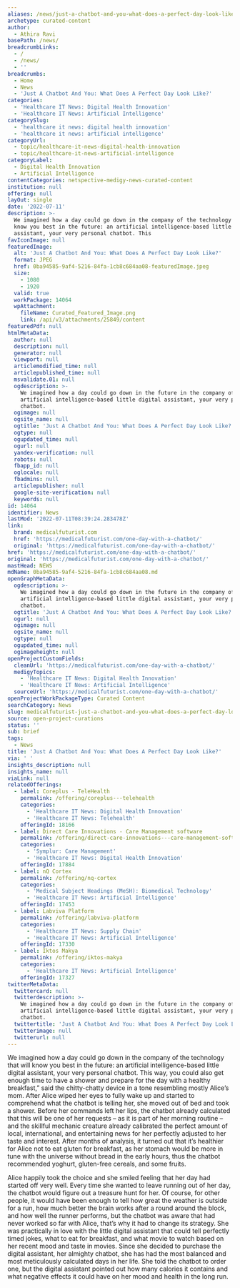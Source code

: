 ```yaml
---
aliases: /news/just-a-chatbot-and-you-what-does-a-perfect-day-look-like
archetype: curated-content
author:
  - Athira Ravi
basePath: /news/
breadcrumbLinks:
  - /
  - /news/
  - ''
breadcrumbs:
  - Home
  - News
  - 'Just A Chatbot And You: What Does A Perfect Day Look Like?'
categories:
  - 'Healthcare IT News: Digital Health Innovation'
  - 'Healthcare IT News: Artificial Intelligence'
categorySlug:
  - 'healthcare it news: digital health innovation'
  - 'healthcare it news: artificial intelligence'
categoryUrl:
  - topic/healthcare-it-news-digital-health-innovation
  - topic/healthcare-it-news-artificial-intelligence
categoryLabel:
  - Digital Health Innovation
  - Artificial Intelligence
contentCategories: netspective-medigy-news-curated-content
institution: null
offering: null
layOut: single
date: '2022-07-11'
description: >-
  We imagined how a day could go down in the company of the technology that will
  know you best in the future: an artificial intelligence-based little digital
  assistant, your very personal chatbot. This 
favIconImage: null
featuredImage:
  alt: 'Just A Chatbot And You: What Does A Perfect Day Look Like?'
  format: JPEG
  href: 0ba94585-9af4-5216-84fa-1cb8c684aa08-featuredImage.jpeg
  size:
    - 1080
    - 1920
  valid: true
  workPackage: 14064
  wpAttachment:
    fileName: Curated_Featured_Image.png
    link: /api/v3/attachments/25849/content
featuredPdf: null
htmlMetaData:
  author: null
  description: null
  generator: null
  viewport: null
  articlemodified_time: null
  articlepublished_time: null
  msvalidate.01: null
  ogdescription: >-
    We imagined how a day could go down in the future in the company of an
    artificial intelligence-based little digital assistant, your very personal
    chatbot.
  ogimage: null
  ogsite_name: null
  ogtitle: 'Just A Chatbot And You: What Does A Perfect Day Look Like?'
  ogtype: null
  ogupdated_time: null
  ogurl: null
  yandex-verification: null
  robots: null
  fbapp_id: null
  oglocale: null
  fbadmins: null
  articlepublisher: null
  google-site-verification: null
  keywords: null
id: 14064
identifier: News
lastMod: '2022-07-11T08:39:24.283478Z'
link:
  brand: medicalfuturist.com
  href: 'https://medicalfuturist.com/one-day-with-a-chatbot/'
  original: 'https://medicalfuturist.com/one-day-with-a-chatbot/'
href: 'https://medicalfuturist.com/one-day-with-a-chatbot/'
original: 'https://medicalfuturist.com/one-day-with-a-chatbot/'
mastHead: NEWS
mdName: 0ba94585-9af4-5216-84fa-1cb8c684aa08.md
openGraphMetaData:
  ogdescription: >-
    We imagined how a day could go down in the future in the company of an
    artificial intelligence-based little digital assistant, your very personal
    chatbot.
  ogtitle: 'Just A Chatbot And You: What Does A Perfect Day Look Like?'
  ogurl: null
  ogimage: null
  ogsite_name: null
  ogtype: null
  ogupdated_time: null
  ogimageheight: null
openProjectCustomFields:
  cleanUrl: 'https://medicalfuturist.com/one-day-with-a-chatbot/'
  medigyTopics:
    - 'Healthcare IT News: Digital Health Innovation'
    - 'Healthcare IT News: Artificial Intelligence'
  sourceUrl: 'https://medicalfuturist.com/one-day-with-a-chatbot/'
openProjectWorkPackageType: Curated Content
searchCategory: News
slug: medicalfuturist-just-a-chatbot-and-you-what-does-a-perfect-day-look-like
source: open-project-curations
status: ''
sub: brief
tags:
  - News
title: 'Just A Chatbot And You: What Does A Perfect Day Look Like?'
via: ' '
insights_description: null
insights_name: null
viaLink: null
relatedOfferings:
  - label: Coreplus - TeleHealth
    permalink: /offering/coreplus---telehealth
    categories:
      - 'Healthcare IT News: Digital Health Innovation'
      - 'Healthcare IT News: Telehealth'
    offeringId: 18166
  - label: Direct Care Innovations - Care Management software
    permalink: /offering/direct-care-innovations---care-management-software
    categories:
      - 'Symplur: Care Management'
      - 'Healthcare IT News: Digital Health Innovation'
    offeringId: 17884
  - label: nQ Cortex
    permalink: /offering/nq-cortex
    categories:
      - 'Medical Subject Headings (MeSH): Biomedical Technology'
      - 'Healthcare IT News: Artificial Intelligence'
    offeringId: 17453
  - label: Labviva Platform
    permalink: /offering/labviva-platform
    categories:
      - 'Healthcare IT News: Supply Chain'
      - 'Healthcare IT News: Artificial Intelligence'
    offeringId: 17330
  - label: Iktos Makya
    permalink: /offering/iktos-makya
    categories:
      - 'Healthcare IT News: Artificial Intelligence'
    offeringId: 17327
twitterMetaData:
  twittercard: null
  twitterdescription: >-
    We imagined how a day could go down in the future in the company of an
    artificial intelligence-based little digital assistant, your very personal
    chatbot.
  twittertitle: 'Just A Chatbot And You: What Does A Perfect Day Look Like?'
  twitterimage: null
  twitterurl: null
---
```

We imagined how a day could go down in the company of the technology that will know you best in the future: an artificial intelligence-based little digital assistant, your very personal chatbot. This way, you could also get enough time to have a shower and prepare for the day with a healthy breakfast,” said the chitty-chatty device in a tone resembling mostly Alice’s mom. After Alice wiped her eyes to fully wake up and started to comprehend what the chatbot is telling her, she moved out of bed and took a shower. Before her commands left her lips, the chatbot already calculated that this will be one of her requests – as it is part of her morning routine – and the skillful mechanic creature already calibrated the perfect amount of local, international, and entertaining news for her perfectly adjusted to her taste and interest. After months of analysis, it turned out that it’s healthier for Alice not to eat gluten for breakfast, as her stomach would be more in tune with the universe without bread in the early hours, thus the chatbot recommended yoghurt, gluten-free cereals, and some fruits.

Alice happily took the choice and she smiled feeling that her day had started off very well. Every time she wanted to leave running out of her day, the chatbot would figure out a treasure hunt for her. Of course, for other people, it would have been enough to tell how great the weather is outside for a run, how much better the brain works after a round around the block, and how well the runner performs, but the chatbot was aware that had never worked so far with Alice, that’s why it had to change its strategy. She was practically in love with the little digital assistant that could tell perfectly timed jokes, what to eat for breakfast, and what movie to watch based on her recent mood and taste in movies. Since she decided to purchase the digital assistant, her almighty chatbot, she has had the most balanced and most meticulously calculated days in her life. She told the chatbot to order one, but the digital assistant pointed out how many calories it contains and what negative effects it could have on her mood and health in the long run.
